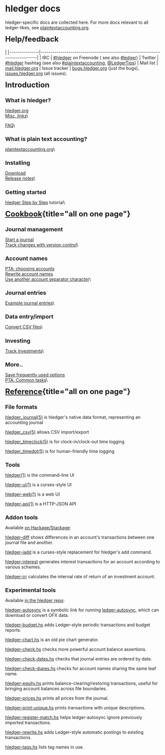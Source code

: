 # hledger docs

<style>
h2 { font-size:x-large; margin-top:0.5em; }
h3 { font-size:large; margin-bottom:0.2em; }
tr { border-top:thin solid #bbb; border-bottom:thin solid #bbb; vertical-align:top; }
td:nth-child(1) { padding-right:1em; white-space:nowrap; }
</style>

<div class="container">

hledger-specific docs are collected here. 
For more docs relevant to all ledger-likes, see [plaintextaccounting.org](http://plaintextaccounting.org).

## Help/feedback
|
|---------------|----------------------------------------------------------------------------|
| IRC           | [#hledger](http://irc.hledger.org) on Freenode (<!-- [chat log](http://ircbrowse.net/browse/hledger); --> see also [#ledger](http://webchat.freenode.net?channels=ledger&randomnick=1)) <!-- *Quick help and background chat.* --> <!-- *If you don't get an answer promptly, you can type `sm` to alert me, or leave the window open and check back later.* -->
| Twitter       | [#hledger](https://twitter.com/search?q=%23hledger&src=typd&f=realtime) hashtag (see also [#plaintextaccounting](https://twitter.com/search?q=%23plaintextaccounting&src=typd&f=realtime), <a href="https://twitter.com/ledgertips">@LedgerTips</a>) <!-- *Social!* -->
| Mail list     | [mail.hledger.org](http://mail.hledger.org) <!-- *Slightly less quick, more eyeballs.* -->
| Issue tracker | [bugs.hledger.org](http://bugs.hledger.org) (just the bugs), [issues.hledger.org](http://issues.hledger.org) (all issues). <!-- *Always check here.* --> <!-- *Bug reports are welcome.* -->
<!-- | hledger-web demo&nbsp;&nbsp; | [demo.hledger.org](http://demo.hledger.org) -->
<!-- | hledger-web on Sandstorm&nbsp;&nbsp; | [hledger-web app](https://apps.sandstorm.io/app/8x12h6p0x0nrzk73hfq6zh2jxtgyzzcty7qsatkg7jfg2mzw5n90), [issues](https://github.com/simonmichael/hledger/issues?utf8=✓&q=label%3A%22platform%3A%20sandstorm%22%20) -->
<!-- | hledger-api demo        | <\!-- [demo.hledger.org/api](http://demo.hledger.org/api/swagger.json), -\-> [in swagger editor](http://editor.swagger.io/#/?import=demo.hledger.org/api/swagger.json&no-proxy) -->

<div class="row">

<div class="col-sm-3">

## Introduction

### What is hledger?

[hledger.org](http://hledger.org)\
[Misc. links](more-docs.html)\
<!-- Some learning resources not yet moved to the above. -->
[FAQ](faq.html)\


### What is plain text accounting?

[plaintextaccounting.org](http://plaintextaccounting.org)\


### Installing 

[Download](download.html)\
[Release notes](release-notes.html)\


### Getting started

[hledger Step by Step](step-by-step.html) tutorial\


</div>



<div class="col-sm-3">

## [Cookbook](cookbook.html){title="all on one page"}

### Journal management

[Start a journal](start-journal.html)\
[Track changes with version control](version-control.html)\


### Account names

[PTA: choosing accounts](http://plaintextaccounting.org/#choosing-accounts)\
[Rewrite account names](account-aliases.html)\
[Use another account separator character](account-separator.html)\


### Journal entries

[Example journal entries](entries.html)\


### Data entry/import

[Convert CSV files](csv-import.html)\


### Investing

[Track investments](investments.html)\


### More..

[Save frequently used options](argfiles.html)\
[PTA: Common tasks](http://plaintextaccounting.org/#common-tasks)\

</div>



<div class="col-sm-3">

## [Reference](manual.html){title="all on one page"}

### File formats

[hledger_journal(5)](journal.html)
is hledger's native data format, representing an accounting journal

[hledger_csv(5)](csv.html)
allows CSV import/export

[hledger_timeclock(5)](timeclock.html)
is for clock-in/clock-out time logging

[hledger_timedot(5)](timedot.html)
is for human-friendly time logging

### Tools

[hledger(1)](hledger.html)
is the command-line UI

[hledger-ui(1)](hledger-ui.html)
is a curses-style UI

[hledger-web(1)](hledger-web.html)
is a web UI

[hledger-api(1)](hledger-api.html)
is a HTTP-JSON API

### Addon tools

Available [on Hackage/Stackage](/download.html#d):

[hledger-diff](http://hackage.haskell.org/package/hledger-diff)
shows differences in an account's transactions between one journal file and another.

[hledger-iadd](http://hackage.haskell.org/package/hledger-iadd)
is a curses-style replacement for hledger's add command. 

[hledger-interest](http://hackage.haskell.org/package/hledger-interest)
generates interest transactions for an account according to various schemes. 

[hledger-irr](http://hackage.haskell.org/package/hledger-irr)
calculates the internal rate of return of an investment account.

### Experimental tools

Available [in the hledger repo](/download.html#d):

[hledger-autosync](https://github.com/simonmichael/hledger/blob/master/bin/hledger-autosync) 
is a symbolic link for running 
[ledger-autosync](https://pypi.python.org/pypi/ledger-autosync),
which can download or convert OFX data.

[hledger-budget.hs](https://github.com/simonmichael/hledger/blob/master/bin/hledger-budget.hs#L10)
adds Ledger-style periodic transactions and budget reports.

[hledger-chart.hs](https://github.com/simonmichael/hledger/blob/master/bin/hledger-chart.hs#L47)
is an old pie chart generator.

[hledger-check.hs](https://github.com/simonmichael/hledger/blob/master/bin/hledger-check.hs)
checks more powerful account balance assertions.

[hledger-check-dates.hs](https://github.com/simonmichael/hledger/blob/master/bin/hledger-check-dates.hs#L15)
checks that journal entries are ordered by date.

[hledger-check-dupes.hs](https://github.com/simonmichael/hledger/blob/master/bin/hledger-check-dupes.hs#L21)
checks for account names sharing the same leaf name.

[hledger-equity.hs](https://github.com/simonmichael/hledger/blob/master/bin/hledger-equity.hs#L17)
prints balance-clearing/restoring transactions, useful for bringing account balances across file boundaries. 

[hledger-prices.hs](https://github.com/simonmichael/hledger/blob/master/bin/hledger-prices.hs)
prints all prices from the journal.

[hledger-print-unique.hs](https://github.com/simonmichael/hledger/blob/master/bin/hledger-print-unique.hs#L15)
prints transactions with unique descriptions.

[hledger-register-match.hs](https://github.com/simonmichael/hledger/blob/master/bin/hledger-register-match.hs#L23)
helps ledger-autosync ignore previously imported transactions.

[hledger-rewrite.hs](https://github.com/simonmichael/hledger/blob/master/bin/hledger-rewrite.hs#L28)
adds Ledger-style automatic postings to existing transactions.

[hledger-tags.hs](https://github.com/simonmichael/hledger/blob/master/bin/hledger-tags.hs)
lists tag names in use.


</div> <!-- col -->

</div> <!-- row -->
</div> <!-- container -->

<!-- For more docs relevant to all ledger-likes, see also [plaintextaccounting.org](http://plaintextaccounting.org)  -->

